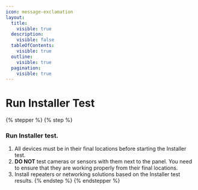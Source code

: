 ```yaml
---
icon: message-exclamation
layout:
  title:
    visible: true
  description:
    visible: false
  tableOfContents:
    visible: true
  outline:
    visible: true
  pagination:
    visible: true
---
```


# Run Installer Test

{% stepper %}
{% step %}
### Run Installer test.

1. All devices must be in their final locations before starting the Installer test.
2. **DO NOT** test cameras or sensors with them next to the panel. You need to ensure that they are working properly from their final locations.
3. Install repeaters or networking solutions based on the Installer test results.
{% endstep %}
{% endstepper %}
